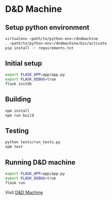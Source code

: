 # D&D Machine

## Setup python environment

```bash
virtualenv <path/to/python-env>/dndmachine
. <path/to/python-env>/dndmachine/bin/activate
pip install -r requirements.txt
```

## Initial setup

```bash
export FLASK_APP=app/app.py
export FLASK_DEBUG=true
flask initdb
```

## Building

```bash
npm install
npm run build
```

## Testing

```bash
python tests/run_tests.py
npm test
```

## Running D&D machine

```bash
export FLASK_APP=app/app.py
export FLASK_DEBUG=true
flask run
```

Visit [D&D Machine](http://localhost:5000)
